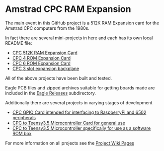 # Amstrad CPC RAM Expansion

The main event in this GitHub project is a 512K RAM Expansion card for the Amstrad CPC computers from the 1980s.

In fact there are several mini-projects in here and each has its own local README file:

  * [CPC 512K RAM Expansion Card](https://github.com/revaldinho/cpc_ram_expansion/blob/master/cpc_ram_expansion/README.md)
  * [CPC 4 ROM Expansion Card](https://github.com/revaldinho/cpc_ram_expansion/blob/master/cpc_fourrom/README.md )
  * [CPC 6 ROM Expansion Card](https://github.com/revaldinho/cpc_ram_expansion/blob/master/cpc_sixrom/README.md )
  * [CPC 3 slot expansion backplane](https://github.com/revaldinho/cpc_ram_expansion/blob/master/cpc_backplane/README.md "CPC 3 slot expansion backplane")

All of the above projects have been built and tested.

Eagle PCB files and zipped archives suitable for getting boards made are included in the  [Eagle Releases](https://github.com/revaldinho/cpc_ram_expansion/blob/master/eagle_releases) subdirectory.

Additionally there are several projects in varying stages of development

* [CPC GPIO Card intended for interfacing to RaspberryPi and 6502 peripherals](https://github.com/revaldinho/cpc_ram_expansion/blob/master/cpc_6502/README.md )
* [CPC to Teensy3.5 Microcontroller Card for general use](https://github.com/revaldinho/cpc_ram_expansion/blob/master/t35_cpld_mfc/README.md )
* [CPC to Teensy3.5 Microcontroller specifically for use as a software ROM box](https://github.com/revaldinho/cpc_ram_expansion/blob/master/t35_cpld_mfc/README.md )        

For more information on all projects see the [Project Wiki Pages](http://www.github.com/revaldinho/cpc_ram_expansion/wiki)
